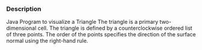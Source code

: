 ### Description

Java Program to visualize a Triangle 
The triangle is a primary two-dimensional cell. 
The triangle is defined by a counterclockwise ordered list of three points. 
The order of the points specifies the direction of the surface normal using the right-hand rule.
